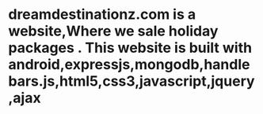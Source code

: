 # dreamdestinationz.com is a website,Where we sale holiday packages . This website is built with android,expressjs,mongodb,handlebars.js,html5,css3,javascript,jquery,ajax

